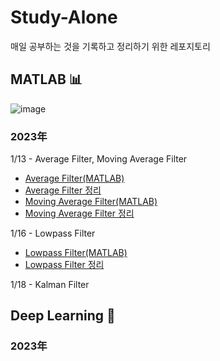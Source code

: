 # Study-Alone
매일 공부하는 것을 기록하고 정리하기 위한 레포지토리

## MATLAB 📊
![image](https://user-images.githubusercontent.com/86957779/213846712-409fa8ef-368d-489a-b611-c254f5826afe.png)
### 2023年
1/13 - Average Filter, Moving Average Filter
* [Average Filter(MATLAB)](https://github.com/soup1997/Study-Alone/tree/origin/Matlab/Average_Filter)
* [Average Filter 정리](https://velog.io/@soup1997/%ED%8F%89%EA%B7%A0%ED%95%84%ED%84%B0)
* [Moving Average Filter(MATLAB)](https://github.com/soup1997/Study-Alone/tree/origin/Matlab/Moving_Average_Filter)
* [Moving Average Filter 정리](https://velog.io/@soup1997/Moving-Average-Filter)

1/16 - Lowpass Filter
* [Lowpass Filter(MATLAB)](https://github.com/soup1997/Study-Alone/tree/origin/Matlab/Lowpass_Filter)
* [Lowpass Filter 정리](https://velog.io/@soup1997/Lowpass-Filter)

1/18 - Kalman Filter


## Deep Learning 🧬
### 2023年

